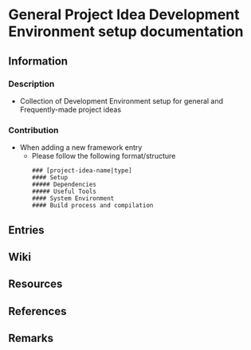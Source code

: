 # General Project Idea Development Environment setup documentation

## Information
### Description
+ Collection of Development Environment setup for general and Frequently-made project ideas

### Contribution
- When adding a new framework entry
    - Please follow the following format/structure
        ```
        ### [project-idea-name|type]
        #### Setup
        ##### Dependencies
        ##### Useful Tools
        #### System Environment
        #### Build process and compilation
        ```

## Entries

## Wiki

## Resources

## References

## Remarks

